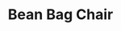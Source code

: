 ---
layout: products
title: Bean Bag Chair
meta: A comfy moveable chair, great for children.
type: couches
price: $30.00
image: promo/couch.jpg
---